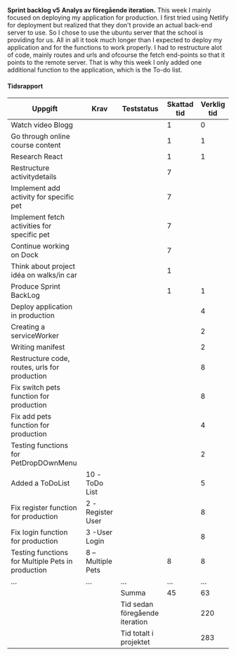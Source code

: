 **Sprint backlog v5**
**Analys av föregående iteration.**
This week I mainly focused on deploying my application for production. I first tried using Netlify for deployment but realized that they don't provide an actual back-end server to use. So I chose to use the ubuntu server that the school is providing for us. All in all it took much longer than I expected to deploy my application and for the functions to work properly. I had to restructure alot of code, mainly routes and urls and ofcourse the fetch end-points so that it points to the remote server. That is why this week I only added one additional function to the application, which is the To-do list.

#### Tidsrapport

| Uppgift                                            | Krav                  | Teststatus                        | Skattad tid | Verklig tid |
|----------------------------------------------------|-----------------------|-----------------------------------|-------------|-------------|
| Watch video Blogg                                  |                       |                                   | 1           |   0         |
| Go through online course content                   |                       |                                   | 1           |   1         |
| Research React                                     |                       |                                   | 1           |   1         |
| Restructure activitydetails                        |                       |                                   | 7           |             |
| Implement add activity for specific pet            |                       |                                   | 7           |             |
| Implement fetch activities for specific pet        |                       |                                   | 7           |             |
| Continue working on Dock                           |                       |                                   | 7           |             |
| Think about project idéa on walks/in car           |                       |                                   | 1           |             |
| Produce Sprint BackLog                             |                       |                                   | 1           |   1         |
| Deploy application in production                   |                       |                                   |             |   4         |
| Creating a serviceWorker                           |                       |                                   |             |   2         |
| Writing manifest                                   |                       |                                   |             |   2         |
| Restructure code, routes, urls for production      |                       |                                   |             |   8         |
| Fix switch pets function for production            |                       |                                   |             |   8         |
| Fix add pets function for production               |                       |                                   |             |   4         |
| Testing functions for PetDropDOwnMenu              |                       |                                   |             |   2         |
| Added a ToDoList                                   | 10 -ToDo List         |                                   |             |   5         |
| Fix register function for production               | 2 -Register User      |                                   |             |   8         |
| Fix login function for production                  | 3 -User Login         |                                   |             |   8         |
| Testing functions for Multiple Pets in production  | 8 –Multiple Pets      |                                   | 8           |   8         |
| …                                                  | …                     | …                                 | …           | …           |
|                                                    |                       | Summa                             | 45          |         63  |
|                                                    |                       | Tid sedan föregående iteration    |             |         220 |
|                                                    |                       | Tid totalt i projektet            |             |         283 |
